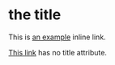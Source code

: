 # the title

This is [an example](http://example.com/ "Title") inline link.

[This link](http://example.net/) has no title attribute.